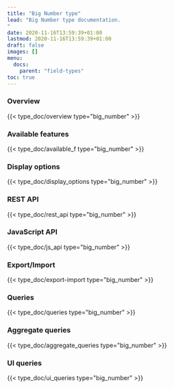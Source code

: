 ```yaml
---
title: "Big Number type"
lead: "Big Number type documentation.
"
date: 2020-11-16T13:59:39+01:00
lastmod: 2020-11-16T13:59:39+01:00
draft: false
images: []
menu:
  docs:
    parent: "field-types"
toc: true
---
```


### Overview
{{< type_doc/overview type="big_number" >}}

### Available features
{{< type_doc/available_f type="big_number" >}}

### Display options 
{{< type_doc/display_options type="big_number" >}}

### REST API 
{{< type_doc/rest_api type="big_number" >}}

### JavaScript API
{{< type_doc/js_api type="big_number" >}}

### Export/Import
{{< type_doc/export-import type="big_number" >}}

### Queries 
{{< type_doc/queries type="big_number" >}}

### Aggregate queries
{{< type_doc/aggregate_queries type="big_number" >}}

### UI queries
{{< type_doc/ui_queries type="big_number" >}}